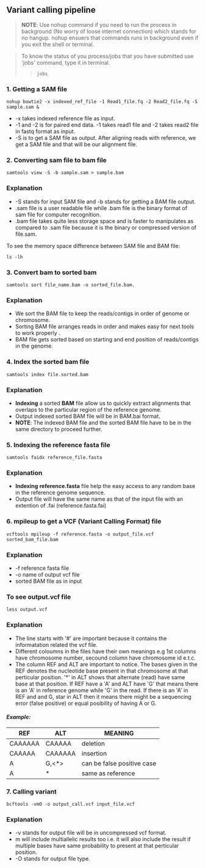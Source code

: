 ## Variant calling pipeline

> **NOTE**: Use nohup command if you need to run the process in background (No worry of loose internet connection) which stands for no hangup. nohup ensuers that commands runs in background even if you exit the shell or terminal. 

> To know the status of you process/jobs that you have submitted use 'jobs' command, type it in terminal.
>> `jobs`

### 1. Getting a SAM file
```
nohup bowtie2 -x indexed_ref_file -1 Read1_file.fq -2 Read2_file.fq -S sample.sam &
```
- -x takes indexed reference file as input. 
- -1 and -2 is for paired end data. -1 takes read1 file and -2 takes read2 file in fastq format as input.
- -S is to get a SAM file as output. After aligning reads with reference, we get a SAM file and that will be our alignment file. 

### 2. Converting sam file to bam file
``` 
samtools view -S -b sample.sam > sample.bam
```
### Explanation
- -S stands for input SAM file and -b stands for getting a BAM file output.
- .sam file is  a user readable file while .bam file is the binary format of sam file for computer recognition.
- .bam file takes quite less storage space and is faster to manipulates as compared to .sam file because it is the binary or compressed version of file.sam.

To see the memory space difference between SAM file and BAM file:

```
ls -lh
```
### 3. Convert bam to sorted bam
```
samtools sort file_name.bam -o sorted_file.bam.
```
### Explanation
- We sort the BAM file to keep the reads/contigs in order of genome or chromosome.
- Sorting BAM file arranges reads in order and makes easy for next tools to work properly . 
- BAM file gets sorted based on starting and end position of reads/contigs in the genome.

### 4. Index the sorted bam file
```
samtools index file.sorted.bam 
```

### Explanation
- **Indexing** a sorted **BAM** file allow us to quickly extract alignments that overlaps to the particular region of the reference genome.
- Output indexed sorted BAM file will be in BAM.bai format.
- **NOTE**: The indexed BAM file and the sorted BAM file have to be in the same directory to proceed further.

### 5. Indexing the reference fasta file
```
samtools faidx reference_file.fasta
```

### Explanation
- **Indexing** **reference.fasta** file help the easy access to any random base in the reference genome sequence.
- Output file will have the same name as that of the input file with an extention of .fai (reference.fasta.fai)
### 6. mpileup to get a VCF (Variant Calling Format) file
```
vcftools mpileup -f reference.fasta -o output_file.vcf sorted_bam_file.bam
```
### Explanation
- -f reference fasta file
- -o name of output vcf file
- sorted BAM file as in input

### To see output.vcf file
```
less output.vcf
```

### Explanation
- The line starts with '#' are important because it contains the informatation related the vcf file. 
- Different coloumns in the files have their own meanings e.g 1st columns have chromosome number, secound column have chromosome id e.t.c.
- The column REF and ALT are important to notice. The bases given in the REF denotes the nucleotide base present in that chromosome at that perticular position. '*' in ALT shows that alternate (read) have same base at that position. If REF have a 'A' and ALT have 'G' that means there is an 'A' in reference genome while 'G' in the read. If there is an 'A' in REF and and G, star in ALT then it means there might be a sequencing error (false positive) or equal posibility of having A or G.
#### ***Example:***
| REF      | ALT     |MEANING  |
| ---------| --------|---------|
| CAAAAAA  | CAAAAA  |deletion |
| CAAAAA   | CAAAAAA |insertion|
| A        | G,<*>   |can be false positive case
| A        | *  | same as reference

### 7. Calling variant
```
bcftools -vmO -o output_call.vcf input_file.vcf
```

### Explanation
- -v stands for output file will be in uncompressed vcf format.
- m will include multiallelic results too i.e. it will also include the result if multiple bases have same probability to present at that perticular position. 
- -O stands for output file type.
